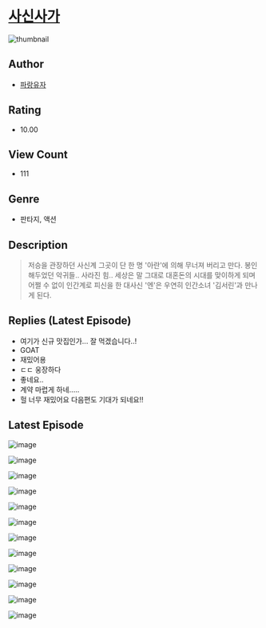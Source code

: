 # [사신사가](https://comic.naver.com/bestChallenge/list?titleId=811082)
![thumbnail](https://image-comic.pstatic.net/user_contents_data/challenge_comic/2023/05/25/367172/upload_3904683777535326050_480x623.jpeg)

## Author
- [파랑유자](https://comic.naver.com/artistTitle?id=367172)

## Rating
- 10.00

## View Count
- 111

## Genre
- 판타지, 액션

## Description
> 저승을 관장하던 사신계 그곳이 단 한 명 '아란'에 의해 무너져 버리고 만다. 봉인해두었던 악귀들.. 사라진 힘.. 세상은 말 그대로 대혼돈의 시대를 맞이하게 되며 어쩔 수 없이 인간계로 피신을 한 대사신 '엔'은 우연히 인간소녀 '김서린'과 만나게 된다.

## Replies (Latest Episode)
- 여기가 신규 맛집인가... 잘 먹겠습니다..!
- GOAT
- 재밌어용
- ㄷㄷ 웅장하다
- 좋네요..
- 계약 마렵게 하네.....
- 헐 너무 재밌어요 다음편도 기대가 되네요!!

## Latest Episode
![image](https://image-comic.pstatic.net/user_contents_data/challenge_comic/2023/05/25/367172/upload_3472616368344818531.jpeg)

![image](https://image-comic.pstatic.net/user_contents_data/challenge_comic/2023/05/25/367172/upload_7219378380959409207.jpeg)

![image](https://image-comic.pstatic.net/user_contents_data/challenge_comic/2023/05/25/367172/upload_3833465106624426340.jpeg)

![image](https://image-comic.pstatic.net/user_contents_data/challenge_comic/2023/05/25/367172/upload_3761689185165193569.jpeg)

![image](https://image-comic.pstatic.net/user_contents_data/challenge_comic/2023/05/25/367172/upload_3979321934003660080.jpeg)

![image](https://image-comic.pstatic.net/user_contents_data/challenge_comic/2023/05/25/367172/upload_7018356869814366260.jpeg)

![image](https://image-comic.pstatic.net/user_contents_data/challenge_comic/2023/05/25/367172/upload_7075491891187562341.jpeg)

![image](https://image-comic.pstatic.net/user_contents_data/challenge_comic/2023/05/25/367172/upload_3919597755184722482.jpeg)

![image](https://image-comic.pstatic.net/user_contents_data/challenge_comic/2023/05/25/367172/upload_7089847110819341669.jpeg)

![image](https://image-comic.pstatic.net/user_contents_data/challenge_comic/2023/05/25/367172/upload_7148730360830964784.jpeg)

![image](https://image-comic.pstatic.net/user_contents_data/challenge_comic/2023/05/25/367172/upload_3559081082334820450.jpeg)

![image](https://image-comic.pstatic.net/user_contents_data/challenge_comic/2023/05/25/367172/upload_3977300134755382585.jpeg)
